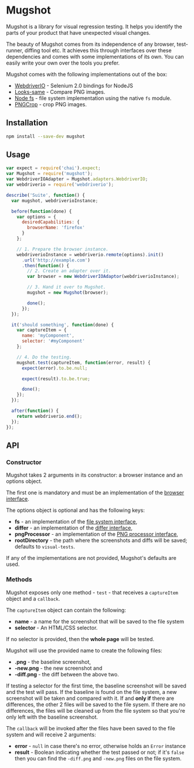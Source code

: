 # Mugshot

Mugshot is a library for visual regression testing. It helps you identify the
parts of your product that have unexpected visual changes.

The beauty of Mugshot comes from its independence of any browser,
test-runner, diffing tool etc. It achieves this through interfaces over
these dependencies and comes with some implementations of its own. You can
easily write your own over the tools you prefer.

Mugshot comes with the following implementations out of the box:

* [WebdriverIO](http://webdriver.io/) - Selenium 2.0 bindings for NodeJS
* [Looks-same](https://github.com/gemini-testing/looks-same) - Compare PNG
  images.
* [Node fs](http://devdocs.io/node/fs) - file system implementation using the
  native `fs` module.
* [PNGCrop](https://github.com/chenglou/png-crop) - crop PNG images.


## Installation

```sh
npm install --save-dev mugshot
```

## Usage

```js
var expect = require('chai').expect;
var Mugshot = require('mugshot');
var WebdriverIOAdapter = Mugshot.adapters.WebdriverIO;
var webdriverio = require('webdriverio');

describe('Suite', function() {
  var mugshot, webdriverioInstance;

  before(function(done) {
    var options = {
      desiredCapabilities: {
        browserName: 'firefox'
      }
    };

    // 1. Prepare the browser instance.
    webdriverioInstance = webdriverio.remote(options).init()
      .url('http://example.com')
      .then(function() {
        // 2. Create an adapter over it.
        var browser = new WebdriverIOAdaptor(webdriverioInstance);

        // 3. Hand it over to Mugshot.
        mugshot = new Mugshot(browser);

        done();
      });
  });

  it('should something', function(done) {
    var captureItem = {
      name: 'myComponent',
      selector: '#myComponent'
    };

    // 4. Do the testing.
    mugshot.test(captureItem, function(error, result) {
      expect(error).to.be.null;

      expect(result).to.be.true;

      done();
    });
  });

  after(function() {
    return webdriverio.end();
  });
});
```


## API

### Constructor

Mugshot takes 2 arguments in its constructor: a browser instance and an
options object.

The first one is mandatory and must be an implementation of the [browser
interface](lib/interfaces/browser.js).

The options object is optional and has the following keys:

- **fs** - an implementation of the [file system
  interface](lib/interfaces/fs.js),
- **differ** - an implementation of the [differ
  interface](lib/interfaces/differ.js),
- **pngProcessor** - an implementation of the [PNG processor
  interface](lib/interfaces/png-processor.js),
- **rootDirectory** - the path where the screenshots and diffs will be saved;
  defaults to `visual-tests`.

If any of the implementations are not provided, Mugshot's defaults are used.


### Methods

Mugshot exposes only one method - `test` - that receives a `captureItem`
object and a `callback`.

The `captureItem` object can contain the following:

- **name** - a name for the screenshot that will be saved to the file system
- **selector** - An HTML/CSS selector.

If no selector is provided, then the **whole page** will be tested.

Mugshot will use the provided name to create the following files:

- **<name>.png** - the baseline screenshot,
- **<name>-new.png** - the new screenshot and
- **<name>-diff.png** - the diff between the above two.

If testing a selector for the first time, the baseline screenshot will be saved
and the test will pass. If the baseline is found on the file system, a new
screenshot will be taken and compared with it. If and **only if** there are
differences, the other 2 files will be saved to the file sysem. If there are no
differences, the files will be cleaned up from the file system so that you're
only left with the baseline screenshot.

The `callback` will be invoked after the files have been saved to the file
system and will receive 2 arguments:

- **error** - `null` in case there's no error, otherwise holds an `Error`
  instance
- **result** - Boolean indicating whether the test passed or not; if it's
  `false` then you can find the `-diff.png` and `-new.png` files on the file
  system.

